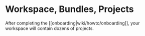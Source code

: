 # Workspace, Bundles, Projects

After completing the [[onboarding|wiki/howto/onboarding]], your workspace will contain dozens of projects.